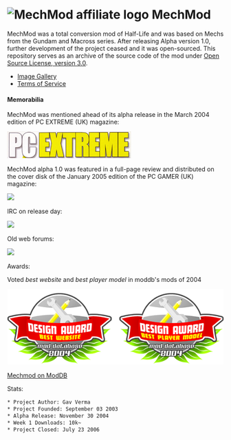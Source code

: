 # ![MechMod affiliate logo](web/images/aff.gif) MechMod

MechMod was a total conversion mod of Half-Life and was based on Mechs from the Gundam and Macross series. After releasing Alpha version 1.0, further development of the project ceased and it was open-sourced. This repository serves as an archive of the source code of the mod under [Open Source License, version 3.0](http://www.opensource.org/licenses/osl-3.0.php).

* [Image Gallery](gallery.md)
* [Terms of Service](tos.md)

#### Memorabilia 

MechMod was mentioned ahead of its alpha release in the March 2004 edition of PC EXTREME (UK) magazine:

[![](web/images/pcextreme_logo.jpg)](web/images/mechmod_mag_pcextreme_mar_2004.jpg)

MechMod alpha 1.0 was featured in a full-page review and distributed on the cover disk of the January 2005 edition of the PC GAMER (UK) magazine:

[![](web/images/pcgamer_logo.jpg)](web/images/mechmod_mag_pcgamer_jan_2005.jpg)

IRC on release day:

[![](web/images/logo_small.jpg)](web/images/mmirc20nov2004.png)

Old web forums:

[![](web/images/top_small.jpg)](web/images/forum2.jpg)

Awards:

Voted *best website* and *best player model* in moddb's mods of 2004

![moddb awards 2004](web/images/moddb_awards_2004.png)

[Mechmod on ModDB](https://www.moddb.com/mods/mechmod)

Stats:

```text
* Project Author: Gav Verma
* Project Founded: September 03 2003
* Alpha Release: November 30 2004
* Week 1 Downloads: 10k~
* Project Closed: July 23 2006
```

